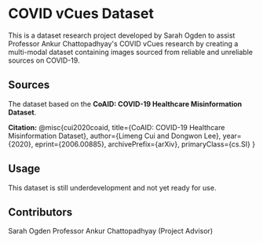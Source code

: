 # COVID vCues Dataset

This is a dataset research project developed by Sarah Ogden to assist Professor Ankur Chattopadhyay's COVID vCues research by creating a multi-modal dataset containing images sourced from reliable and unreliable sources on COVID-19.

## Sources

The dataset based on the **CoAID: COVID-19 Healthcare Misinformation Dataset**.

**Citation:**
@misc{cui2020coaid,
title={CoAID: COVID-19 Healthcare Misinformation Dataset},
author={Limeng Cui and Dongwon Lee},
year={2020},
eprint={2006.00885},
archivePrefix={arXiv},
primaryClass={cs.SI}
}

## Usage

This dataset is still underdevelopment and not yet ready for use.

## Contributors

Sarah Ogden
Professor Ankur Chattopadhyay (Project Advisor)
